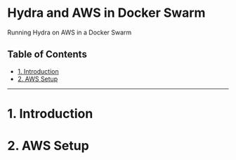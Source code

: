 # Hydra and AWS in Docker Swarm
Running Hydra on AWS in a Docker Swarm

## Table of Contents

* [1. Introduction](#Introduction)
* [2. AWS Setup](#AWS-setup)


---

<a name="Introduction"></a> 
# 1. Introduction

<a name="AWS-setup"></a> 
# 2. AWS Setup


